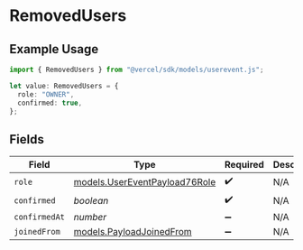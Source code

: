 # RemovedUsers

## Example Usage

```typescript
import { RemovedUsers } from "@vercel/sdk/models/userevent.js";

let value: RemovedUsers = {
  role: "OWNER",
  confirmed: true,
};
```

## Fields

| Field                                                                | Type                                                                 | Required                                                             | Description                                                          |
| -------------------------------------------------------------------- | -------------------------------------------------------------------- | -------------------------------------------------------------------- | -------------------------------------------------------------------- |
| `role`                                                               | [models.UserEventPayload76Role](../models/usereventpayload76role.md) | :heavy_check_mark:                                                   | N/A                                                                  |
| `confirmed`                                                          | *boolean*                                                            | :heavy_check_mark:                                                   | N/A                                                                  |
| `confirmedAt`                                                        | *number*                                                             | :heavy_minus_sign:                                                   | N/A                                                                  |
| `joinedFrom`                                                         | [models.PayloadJoinedFrom](../models/payloadjoinedfrom.md)           | :heavy_minus_sign:                                                   | N/A                                                                  |